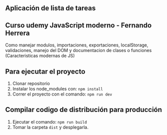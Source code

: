 ## Aplicación de lista de tareas 
## Curso udemy JavaScript moderno - Fernando Herrera
Como manejar modulos, importaciones, exportaciones, localStorage, validaciones, manejo del DOM y documentacion de clases o funciones (Caracteristicas modernas de JS)

## Para ejecutar el proyecto
1. Clonar repositorio
2. Instalar los node_modules con: ```npm install```
3. Correr el proyecto con el comando: ```npm run dev```

## Compilar codigo de distribución para producción
1. Ejecutar el comando: ```npm run build```
2. Tomar la carpeta ```dist``` y desplegarla.
